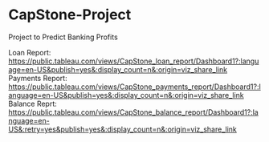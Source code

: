 # CapStone-Project
Project to Predict Banking Profits

Loan Report: 
  https://public.tableau.com/views/CapStone_loan_report/Dashboard1?:language=en-US&publish=yes&:display_count=n&:origin=viz_share_link
Payments Report: 
  https://public.tableau.com/views/CapStone_payments_report/Dashboard1?:language=en-US&publish=yes&:display_count=n&:origin=viz_share_link
Balance Reprt:
  https://public.tableau.com/views/CapStone_balance_report/Dashboard1?:language=en-US&:retry=yes&publish=yes&:display_count=n&:origin=viz_share_link
